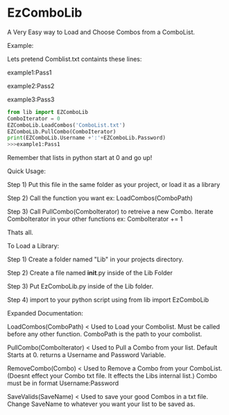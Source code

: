 # EzComboLib
A Very Easy way to Load and Choose Combos from a ComboList.

Example:

Lets pretend Comblist.txt containts these lines: 

 example1:Pass1
 
 example2:Pass2
 
 example3:Pass3
 

```python
from lib import EZComboLib
ComboIterator = 0
EZComboLib.LoadCombos('ComboList.txt')
EZComboLib.PullCombo(ComboIterator)
print(EZComboLib.Username +':'+EZComboLib.Password)
>>>example1:Pass1
```
Remember that lists in python start at 0 and go up!


Quick Usage:

Step 1) Put this file in the same folder as your project, or load it as a library

Step 2) Call the function you want ex: LoadCombos(ComboPath) 

Step 3) Call PullCombo(ComboIterator) to retreive a new Combo. Iterate ComboIterator in your other functions ex: ComboIterator += 1

Thats all.

To Load a Library:

Step 1) Create a folder named "Lib" in your projects directory.

Step 2) Create a file named __init__.py inside of the Lib Folder

Step 3) Put EzComboLib.py inside of the Lib folder.

Step 4) import to your python script using from lib import EzComboLib

Expanded Documentation:

LoadCombos(ComboPath) < Used to Load your Combolist. Must be called before any other function. ComboPath is the path to your combolist.

PullCombo(ComboIterator) < Used to Pull a Combo from your list. Default Starts at 0. returns a Username and Password Variable. 

RemoveCombo(Combo) < Used to Remove a Combo from your ComboList. (Doesnt effect your Combo txt file. It effects the Libs internal list.) Combo must be in format Username:Password

SaveValids(SaveName) < Used to save your good Combos in a txt file. Change SaveName to whatever you want your list to be saved as.



